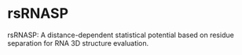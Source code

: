 # rsRNASP
rsRNASP: A distance-dependent statistical potential based on residue separation for RNA 3D structure evaluation.
